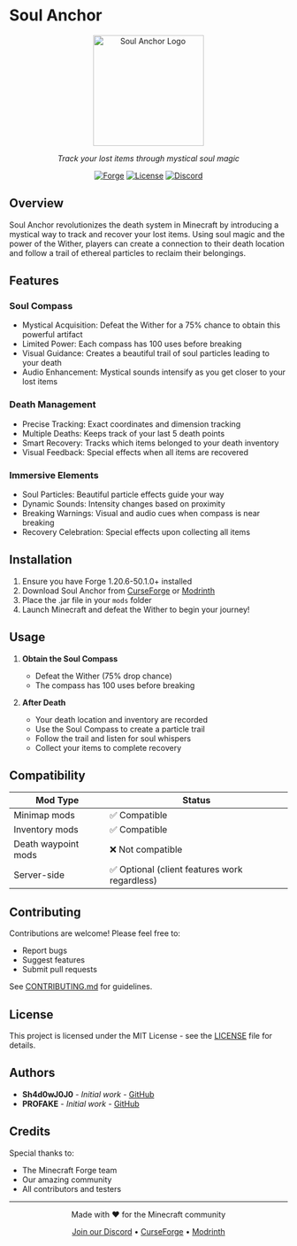 # Soul Anchor

<div align="center">
  <img src="path/to/logo.png" alt="Soul Anchor Logo" width="200"/>
  <p><em>Track your lost items through mystical soul magic</em></p>

  [![Forge](https://img.shields.io/badge/Forge-1.20.6-orange.svg)](http://files.minecraftforge.net)
  [![License](https://img.shields.io/badge/License-MIT-blue.svg)](LICENSE)
  [![Discord](https://img.shields.io/discord/985957714515591279?color=7289da&label=Discord&logo=discord&logoColor=ffffff)](https://discord.gg/t9DZVq2ZmT)
</div>

## Overview

Soul Anchor revolutionizes the death system in Minecraft by introducing a mystical way to track and recover your lost items. Using soul magic and the power of the Wither, players can create a connection to their death location and follow a trail of ethereal particles to reclaim their belongings.

## Features

### Soul Compass
- Mystical Acquisition: Defeat the Wither for a 75% chance to obtain this powerful artifact
- Limited Power: Each compass has 100 uses before breaking
- Visual Guidance: Creates a beautiful trail of soul particles leading to your death
- Audio Enhancement: Mystical sounds intensify as you get closer to your lost items

### Death Management
- Precise Tracking: Exact coordinates and dimension tracking
- Multiple Deaths: Keeps track of your last 5 death points
- Smart Recovery: Tracks which items belonged to your death inventory
- Visual Feedback: Special effects when all items are recovered

### Immersive Elements
- Soul Particles: Beautiful particle effects guide your way
- Dynamic Sounds: Intensity changes based on proximity
- Breaking Warnings: Visual and audio cues when compass is near breaking
- Recovery Celebration: Special effects upon collecting all items

## Installation

1. Ensure you have Forge 1.20.6-50.1.0+ installed
2. Download Soul Anchor from [CurseForge](link) or [Modrinth](link)
3. Place the .jar file in your `mods` folder
4. Launch Minecraft and defeat the Wither to begin your journey!

## Usage

1. **Obtain the Soul Compass**
   - Defeat the Wither (75% drop chance)
   - The compass has 100 uses before breaking

2. **After Death**
   - Your death location and inventory are recorded
   - Use the Soul Compass to create a particle trail
   - Follow the trail and listen for soul whispers
   - Collect your items to complete recovery

## Compatibility

| Mod Type | Status |
|----------|---------|
| Minimap mods | ✅ Compatible |
| Inventory mods | ✅ Compatible |
| Death waypoint mods | ❌ Not compatible |
| Server-side | ✅ Optional (client features work regardless) |

## Contributing

Contributions are welcome! Please feel free to:
- Report bugs
- Suggest features
- Submit pull requests

See [CONTRIBUTING.md](CONTRIBUTING.md) for guidelines.

## License

This project is licensed under the MIT License - see the [LICENSE](LICENSE) file for details.

## Authors

- **Sh4d0wJ0J0** - *Initial work* - [GitHub](https://github.com/Sh4d0wJ0J0)
- **PROFAKE** - *Initial work* - [GitHub](https://github.com/PROFAKE)

## Credits

Special thanks to:
- The Minecraft Forge team
- Our amazing community
- All contributors and testers

---

<div align="center">
  <p>Made with ❤️ for the Minecraft community</p>
  <p>
    <a href="https://discord.gg/YOUR_INVITE">Join our Discord</a> •
    <a href="https://www.curseforge.com/minecraft/mc-mods/soul-anchor">CurseForge</a> •
    <a href="https://modrinth.com/mod/soul-anchor">Modrinth</a>
  </p>
</div>
